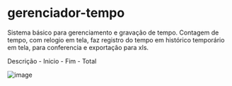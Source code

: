 # gerenciador-tempo
Sistema básico para gerenciamento e gravação de tempo.
Contagem de tempo, com relogio em tela, faz registro do tempo em histórico temporário em tela, para conferencia e exportação para xls.

Descrição - Inicio - Fim - Total

![image](https://user-images.githubusercontent.com/38414780/221395503-bdb971a3-9a8a-4bfe-8a95-1eee77e256b8.png)
